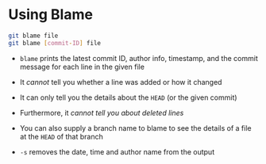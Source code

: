 # Using Blame

```bash
git blame file
git blame [commit-ID] file
```

- ```blame``` prints the latest commit ID, author info, timestamp, and the commit
message for each line in the given file

- It *cannot* tell you whether a line was added or how it changed

- It can only tell you the details about the ```HEAD``` (or the given commit)

- Furthermore, it *cannot tell you about deleted lines*

- You can also supply a branch name to blame to see the details of a file at the
```HEAD``` of that branch

- ```-s``` removes the date, time and author name from the output
